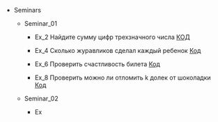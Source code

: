 
- Seminars
    - Seminar_01
        - Ex_2 Найдите сумму цифр трехзначного числа [КОД](Seminars/Seminar_001/Ex_2.py)
          
        - Ex_4 Сколько журавликов сделал каждый ребенок [Код](Seminars/Seminar_001/Ex_4.py)

        - Ex_6 Проверить счастливость билета [Код](Seminars/Seminar_001/Ex_6.py)

        - Ex_8 Проверить можно ли отломить k долек от шоколадки [Код](Seminars/Seminar_001/Ex_8.py)
        
    - Seminar_02
        - Ex
        
